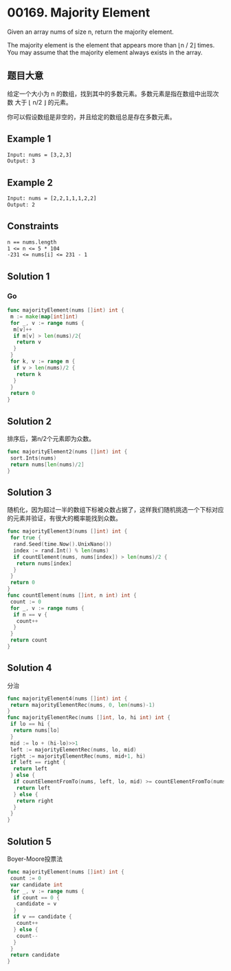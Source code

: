 # 00169. Majority Element

Given an array nums of size n, return the majority element.

The majority element is the element that appears more than ⌊n / 2⌋ times. You may assume that the majority element always exists in the array.

## 题目大意

给定一个大小为 n 的数组，找到其中的多数元素。多数元素是指在数组中出现次数 大于 ⌊ n/2 ⌋ 的元素。

你可以假设数组是非空的，并且给定的数组总是存在多数元素。

## Example 1

```txt
Input: nums = [3,2,3]
Output: 3
```

## Example 2

```txt
Input: nums = [2,2,1,1,1,2,2]
Output: 2
```

## Constraints

```txt
n == nums.length
1 <= n <= 5 * 104
-231 <= nums[i] <= 231 - 1
```

## Solution 1

### Go

```go
func majorityElement(nums []int) int {
 m := make(map[int]int)
 for _, v := range nums {
  m[v]++
  if m[v] > len(nums)/2{
   return v
  }
 }
 for k, v := range m {
  if v > len(nums)/2 {
   return k
  }
 }
 return 0
}
```

## Solution 2

排序后，第n/2个元素即为众数。

```go
func majorityElement2(nums []int) int {
 sort.Ints(nums)
 return nums[len(nums)/2]
}
```

## Solution 3

随机化，因为超过一半的数组下标被众数占据了，这样我们随机挑选一个下标对应的元素并验证，有很大的概率能找到众数。

```go
func majorityElement3(nums []int) int {
 for true {
  rand.Seed(time.Now().UnixNano())
  index := rand.Int() % len(nums)
  if countElement(nums, nums[index]) > len(nums)/2 {
   return nums[index]
  }
 }
 return 0
}
func countElement(nums []int, n int) int {
 count := 0
 for _, v := range nums {
  if n == v {
   count++
  }
 }
 return count
}
```

## Solution 4

分治

```go
func majorityElement4(nums []int) int {
 return majorityElementRec(nums, 0, len(nums)-1)
}
func majorityElementRec(nums []int, lo, hi int) int {
 if lo == hi {
  return nums[lo]
 }
 mid := lo + (hi-lo)>>1
 left := majorityElementRec(nums, lo, mid)
 right := majorityElementRec(nums, mid+1, hi)
 if left == right {
  return left
 } else {
  if countElementFromTo(nums, left, lo, mid) >= countElementFromTo(nums, right, mid+1, hi) {
   return left
  } else {
   return right
  }
 }
}
```

## Solution 5

Boyer-Moore投票法

```go
func majorityElement(nums []int) int {
 count := 0
 var candidate int
 for _, v := range nums {
  if count == 0 {
   candidate = v
  }
  if v == candidate {
   count++
  } else {
   count--
  }
 }
 return candidate
}
```
